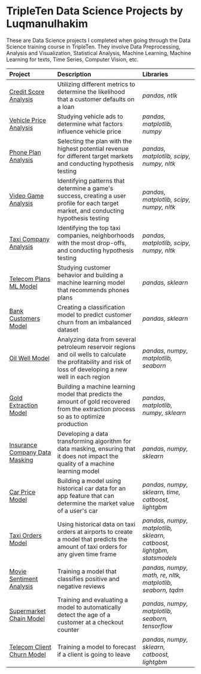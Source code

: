 # TripleTen Data Science Projects by Luqmanulhakim
These are Data Science projects I completed when going through the Data Science training course in TripleTen.
They involve Data Preprocessing, Analysis and Visualization, Statistical Analysis, Machine Learning, Machine Learning for texts, Time Series, Computer Vision, etc.

| Project               | Description                                                                                 | Libraries                      |
|:--------------------- |:------------------------------------------------------------------------------------------- |:------------------------------ |
|[Credit Score Analysis](https://github.com/luqmania/tripleten_ds_projects/tree/Project-01 "Credit Score Analysis")|Utilizing different metrics to determine the likelihood that a customer defaults on a loan|*pandas, ntlk*|
|[Vehicle Price Analysis](https://github.com/luqmania/tripleten_ds_projects/tree/Project-02 "Vehicle Price Analysis")|Studying vehicle ads to determine what factors influence vehicle price|*pandas, matplotlib, numpy*|
|[Phone Plan Analysis](https://github.com/luqmania/tripleten_ds_projects/tree/Project-03 "Phone Plan Analysis")|Selecting the plan with the highest potential revenue for different target markets and conducting hypothesis testing|*pandas, matplotlib, scipy, numpy, nltk*|
|[Video Game Analysis](https://github.com/luqmania/tripleten_ds_projects/tree/Project-04 "Video Game Analysis")|Identifying patterns that determine a game's success, creating a user profile for each target market, and conducting hypothesis testing|*pandas, matplotlib, scipy, numpy, nltk*|
|[Taxi Company Analysis](https://github.com/luqmania/tripleten_ds_projects/tree/Project-05 "Taxi Company Analysis")|Identifying the top taxi companies, neighborhoods with the most drop-offs, and conducting hypothesis testing|*pandas, matplotlib, scipy, numpy, nltk*|
|[Telecom Plans ML Model](https://github.com/luqmania/tripleten_ds_projects/tree/Project-06 "Telecom Plans ML Model")|Studying customer behavior and building a machine learning model that recommends phones plans|*pandas, sklearn*|
|[Bank Customers Model](https://github.com/luqmania/tripleten_ds_projects/tree/Project-07 "Bank Customers Model")|Creating a classification model to predict customer churn from an imbalanced dataset|*pandas, sklearn*|
|[Oil Well Model](https://github.com/luqmania/tripleten_ds_projects/tree/Project-08 "Oil Well Model")|Analyzing data from several petroleum reservoir regions and oil wells to calculate the profitability and risk of loss of developing a new well in each region|*pandas, numpy, matplotlib, seaborn*|
|[Gold Extraction Model](https://github.com/luqmania/tripleten_ds_projects/tree/Project-09 "Gold Extraction Model")|Building a machine learning model that predicts the amount of gold recovered from the extraction process so as to optimize production|*pandas, matplotlib, numpy, sklearn*|
|[Insurance Company Data Masking](https://github.com/luqmania/tripleten_ds_projects/tree/Project-10 "Insurance Company Data Masking")|Developing a data transforming algorithm for data masking, ensuring that it does not impact the quality of a machine learning model|*pandas, numpy, sklearn*|
|[Car Price Model](https://github.com/luqmania/tripleten_ds_projects/tree/Project-11 "Car Price Model")|Building a model using historical car data for an app feature that can determine the market value of a user's car|*pandas, numpy, sklearn, time, catboost, lightgbm*|
|[Taxi Orders Model](https://github.com/luqmania/tripleten_ds_projects/tree/Project-12 "Taxi Orders Model")|Using historical data on taxi orders at airports to create a model that predicts the amount of taxi orders for any given time frame|*pandas, numpy, matplotlib, sklearn, catboost, lightgbm, statsmodels*|
|[Movie Sentiment Analysis](https://github.com/luqmania/tripleten_ds_projects/tree/Project-13 "Movie Sentiment Analysis")|Training a model that classifies positive and negative reviews|*pandas, numpy, math, re, nltk, matplotlib, seaborn, tqdm*|
|[Supermarket Chain Model](https://github.com/luqmania/tripleten_ds_projects/tree/Project-14 "Supermarket Chain Model")|Training and evaluating a model to automatically detect the age of a customer at a checkout counter|*pandas, numpy, matplotlib, seaborn, tensorflow*|
|[Telecom Client Churn Model](https://github.com/luqmania/tripleten_ds_projects/tree/Final-Project "Telecom Client Churn Model")|Training a model to forecast if a client is going to leave|*pandas, numpy, sklearn, catboost, lightgbm*|
